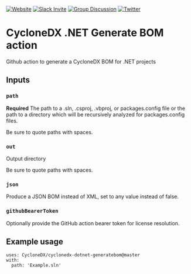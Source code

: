 [![Website](https://img.shields.io/badge/https://-cyclonedx.org-blue.svg)](https://cyclonedx.org/)
[![Slack Invite](https://img.shields.io/badge/Slack-Join-blue?logo=slack&labelColor=393939)](https://cyclonedx.org/slack/invite)
[![Group Discussion](https://img.shields.io/badge/discussion-groups.io-blue.svg)](https://groups.io/g/CycloneDX)
[![Twitter](https://img.shields.io/twitter/url/http/shields.io.svg?style=social&label=Follow)](https://twitter.com/CycloneDX_Spec)

# CycloneDX .NET Generate BOM action

Github action to generate a CycloneDX BOM for .NET projects

## Inputs

### `path`

**Required** The path to a .sln, .csproj, .vbproj, or packages.config file or the path to a directory which will be recursively analyzed for packages.config files.

Be sure to quote paths with spaces.

### `out`

Output directory

Be sure to quote paths with spaces.

### `json`

Produce a JSON BOM instead of XML, set to any value instead of false.

### `githubBearerToken`

Optionally provide the GitHub action bearer token for license resolution.

## Example usage

```
uses: CycloneDX/cyclonedx-dotnet-generatebom@master
with:
  path: 'Example.sln'
```
